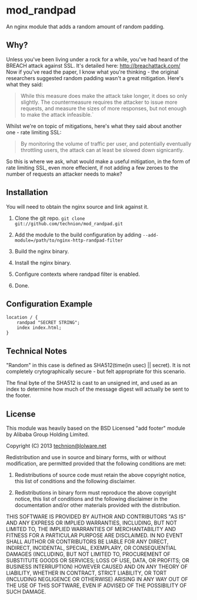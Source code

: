 mod_randpad
===========

An nginx module that adds a random amount of random padding.

Why?
----
Unless you've been living under a rock for a while, you've had heard of the BREACH attack against SSL. It's detailed here: http://breachattack.com/
Now if you've read the paper, I know what you're thinking - the original researchers suggested random padding wasn't a great mitigation. Here's what they said:
> While this measure does make the attack take longer, it does so only slightly.
> The countermeasure requires the attacker to issue more requests, and measure the sizes of more responses, but not enough to make the attack infeasible.`

Whilst we're on topic of mitigations, here's what they said about another one - rate limiting SSL:
> By monitoring the volume of traffic per user, and potentially eventually throttling users, the attack can at least be slowed down signicantly.

So this is where we ask, what would make a useful mitigation, in the form of rate limiting SSL, even more effecient, if not adding a few zeroes to the number of requests an attacker needs to make?

Installation
------------
You will need to obtain the nginx source and link against it.

 1. Clone the git repo.
    `git clone  git://github.com/technion/mod_randpad.git`

 2. Add the module to the build configuration by adding
    `--add-module=/path/to/nginx-http-randpad-filter`

 3. Build the nginx binary.
 
 4. Install the nginx binary.
 
 5. Configure contexts where randpad filter is enabled.

 6. Done.

Configuration Example
---------------------

    location / {
        randpad "SECRET STRING";
        index index.html;
    }

Technical Notes
---------------

"Random" in this case is defined as SHA512(time(in usec) || secret). It is not completely crytographically secure - but felt appropriate for this scenario.

The final byte of the SHA512 is cast to an unsigned int, and used as an index to determine how much of the message digest will actually be sent to the footer.

License
-------

This module was heavily based on the BSD Licensed "add footer" module by Alibaba Group Holding Limited.

Copyright (C) 2013 technion@lolware.net

Redistribution and use in source and binary forms, with or without modification, are permitted provided that the following conditions are met:
1.  Redistributions of source code must retain the above copyright notice, this list of conditions and the following disclaimer.

2.  Redistributions in binary form must reproduce the above copyright notice, this list of conditions and the following disclaimer in the documentation and/or other materials provided with the distribution.


THIS SOFTWARE IS PROVIDED BY AUTHOR AND CONTRIBUTORS "AS IS" AND ANY EXPRESS OR IMPLIED WARRANTIES, INCLUDING, BUT NOT LIMITED TO, THE IMPLIED WARRANTIES OF MERCHANTABILITY AND FITNESS FOR A PARTICULAR PURPOSE ARE DISCLAIMED. IN NO EVENT SHALL AUTHOR OR CONTRIBUTORS BE LIABLE FOR ANY DIRECT, INDIRECT, INCIDENTAL, SPECIAL, EXEMPLARY, OR CONSEQUENTIAL DAMAGES (INCLUDING, BUT NOT LIMITED TO, PROCUREMENT OF SUBSTITUTE GOODS OR SERVICES; LOSS OF USE, DATA, OR PROFITS; OR BUSINESS INTERRUPTION) HOWEVER CAUSED AND ON ANY THEORY OF LIABILITY, WHETHER IN CONTRACT, STRICT LIABILITY, OR TORT (INCLUDING NEGLIGENCE OR OTHERWISE) ARISING IN ANY WAY OUT OF THE USE OF THIS SOFTWARE, EVEN IF ADVISED OF THE POSSIBILITY OF SUCH DAMAGE.

